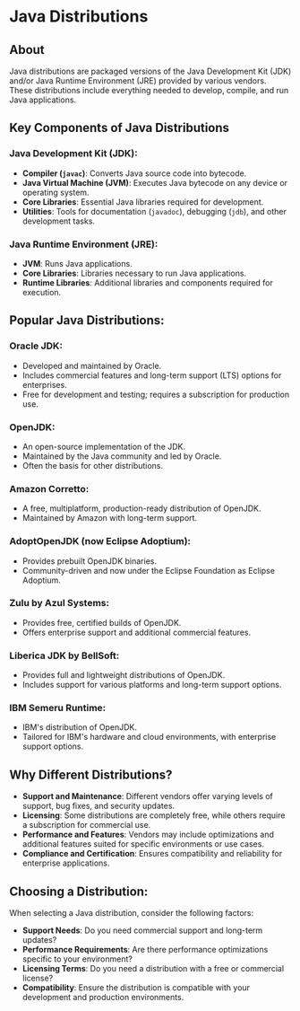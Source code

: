 # Java Distributions

## About

Java distributions are packaged versions of the Java Development Kit (JDK) and/or Java Runtime Environment (JRE) provided by various vendors. These distributions include everything needed to develop, compile, and run Java applications.

## Key Components of Java Distributions

### **Java Development Kit (JDK)**:

* **Compiler (`javac`)**: Converts Java source code into bytecode.
* **Java Virtual Machine (JVM)**: Executes Java bytecode on any device or operating system.
* **Core Libraries**: Essential Java libraries required for development.
* **Utilities**: Tools for documentation (`javadoc`), debugging (`jdb`), and other development tasks.

### **Java Runtime Environment (JRE)**:

* **JVM**: Runs Java applications.
* **Core Libraries**: Libraries necessary to run Java applications.
* **Runtime Libraries**: Additional libraries and components required for execution.

## Popular Java Distributions:

### **Oracle JDK**:

* Developed and maintained by Oracle.
* Includes commercial features and long-term support (LTS) options for enterprises.
* Free for development and testing; requires a subscription for production use.

### **OpenJDK**:

* An open-source implementation of the JDK.
* Maintained by the Java community and led by Oracle.
* Often the basis for other distributions.

### **Amazon Corretto**:

* A free, multiplatform, production-ready distribution of OpenJDK.
* Maintained by Amazon with long-term support.

### **AdoptOpenJDK (now Eclipse Adoptium)**:

* Provides prebuilt OpenJDK binaries.
* Community-driven and now under the Eclipse Foundation as Eclipse Adoptium.

### **Zulu by Azul Systems**:

* Provides free, certified builds of OpenJDK.
* Offers enterprise support and additional commercial features.

### **Liberica JDK by BellSoft**:

* Provides full and lightweight distributions of OpenJDK.
* Includes support for various platforms and long-term support options.

### **IBM Semeru Runtime**:

* IBM's distribution of OpenJDK.
* Tailored for IBM's hardware and cloud environments, with enterprise support options.

## Why Different Distributions?

* **Support and Maintenance**: Different vendors offer varying levels of support, bug fixes, and security updates.
* **Licensing**: Some distributions are completely free, while others require a subscription for commercial use.
* **Performance and Features**: Vendors may include optimizations and additional features suited for specific environments or use cases.
* **Compliance and Certification**: Ensures compatibility and reliability for enterprise applications.

## Choosing a Distribution:

When selecting a Java distribution, consider the following factors:

* **Support Needs**: Do you need commercial support and long-term updates?
* **Performance Requirements**: Are there performance optimizations specific to your environment?
* **Licensing Terms**: Do you need a distribution with a free or commercial license?
* **Compatibility**: Ensure the distribution is compatible with your development and production environments.
